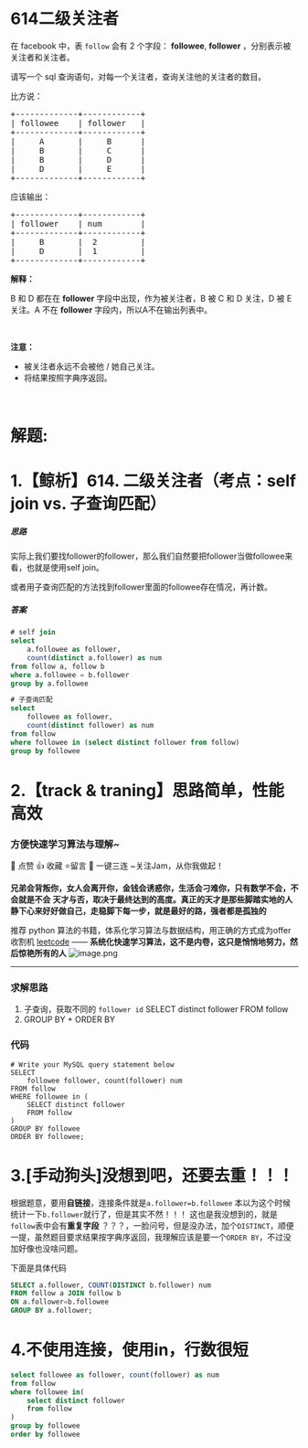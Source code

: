 # 614二级关注者
<p>在 facebook 中，表&nbsp;<code>follow</code>&nbsp;会有 2 个字段： <strong>followee</strong>, <strong>follower</strong>&nbsp;，分别表示被关注者和关注者。</p>

<p>请写一个 sql 查询语句，对每一个关注者，查询关注他的关注者的数目。</p>

<p>比方说：</p>

<pre>+-------------+------------+
| followee    | follower   |
+-------------+------------+
|     A       |     B      |
|     B       |     C      |
|     B       |     D      |
|     D       |     E      |
+-------------+------------+
</pre>

<p>应该输出：</p>

<pre>+-------------+------------+
| follower    | num        |
+-------------+------------+
|     B       |  2         |
|     D       |  1         |
+-------------+------------+
</pre>

<p><strong>解释：</strong></p>

<p>B 和 D 都在在&nbsp;<strong>follower</strong>&nbsp;字段中出现，作为被关注者，B 被 C 和 D 关注，D 被 E 关注。A 不在 <strong>follower</strong>&nbsp;字段内，所以A不在输出列表中。</p>

<p>&nbsp;</p>

<p><strong>注意：</strong></p>

<ul>
	<li>被关注者永远不会被他 / 她自己关注。</li>
	<li>将结果按照字典序返回。</li>
</ul>

<p>&nbsp;</p>
































# 解题:
# 1.【鲸析】614. 二级关注者（考点：self join vs. 子查询匹配）
##### 思路

实际上我们要找follower的follower，那么我们自然要把follower当做followee来看，也就是使用self join。

或者用子查询匹配的方法找到follower里面的followee存在情况，再计数。

##### 答案

```sql
# self join
select
    a.followee as follower,
    count(distinct a.follower) as num
from follow a, follow b
where a.followee = b.follower
group by a.followee

# 子查询匹配
select
    followee as follower,
    count(distinct follower) as num
from follow
where followee in (select distinct follower from follow)
group by followee
```


# 2.【track & traning】思路简单，性能高效
### 方便快速学习算法与理解~
🌇 点赞 👍 收藏 ⭐留言 📝 一键三连 ~关注Jam，从你我做起！

**兄弟会背叛你，女人会离开你，金钱会诱惑你，生活会刁难你，只有数学不会，不会就是不会**
**天才与否，取决于最终达到的高度。真正的天才是那些脚踏实地的人**
**静下心来好好做自己，走稳脚下每一步，就是最好的路，强者都是孤独的**

推荐 python 算法的书籍，体系化学习算法与数据结构，用正确的方式成为offer收割机
[leetcode](https://github.com/ls1248659692/leetcode) ——  **系统化快速学习算法，这不是内卷，这只是悄悄地努力，然后惊艳所有的人**
![image.png](https://pic.leetcode-cn.com/1649769657-cMCnSt-image.png)

---
### 求解思路
1. 子查询，获取不同的 `follower id` SELECT distinct follower FROM follow
2. GROUP BY + ORDER BY

### 代码

```mysql
# Write your MySQL query statement below
SELECT 
    followee follower, count(follower) num
FROM follow
WHERE followee in (
    SELECT distinct follower
    FROM follow
)
GROUP BY followee
ORDER BY followee;
```
# 3.[手动狗头]没想到吧，还要去重！！！
根据题意，要用**自链接**，连接条件就是`a.follower=b.followee`
本以为这个时候统计一下`b.follower`就行了，但是其实不然！！！
这也是我没想到的，就是`follow`表中会有**重复字段**
？？？，一脸问号，但是没办法，加个`DISTINCT`，顺便一提，虽然题目要求结果按字典序返回，我理解应该是要一个`ORDER BY`，不过没加好像也没啥问题。

下面是具体代码
```sql
SELECT a.follower, COUNT(DISTINCT b.follower) num
FROM follow a JOIN follow b
ON a.follower=b.followee
GROUP BY a.follower;
```

# 4.不使用连接，使用in，行数很短
```sql
select followee as follower, count(follower) as num
from follow
where followee in(
    select distinct follower
    from follow
)
group by followee
order by followee
```

